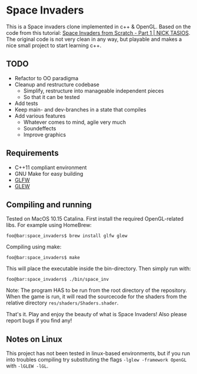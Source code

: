 # Space Invaders
This is a Space invaders clone implemented in c++ & OpenGL. Based on the code from this tutorial: [Space Invaders from Scratch - Part 1 | NICK TASIOS](http://nicktasios.nl/posts/space-invaders-from-scratch-part-1.html). The original code is not very clean in any way, but playable and makes a nice small project to start learning c++.

## TODO
* Refactor to OO paradigma
* Cleanup and restructure codebase
  * Simplify, restructure into manageable independent pieces
  * So that it can be tested
* Add tests
* Keep main- and dev-branches in a state that compiles
* Add various features
  * Whatever comes to mind, agile very much
  * Soundeffects
  * Improve graphics

## Requirements
* C++11 compliant environment
* GNU Make for easy building
* [GLFW](https://www.glfw.org/index.html)
* [GLEW](http://glew.sourceforge.net/)

## Compiling and running
Tested on MacOS 10.15 Catalina. First install the required OpenGL-related libs. For example using HomeBrew:
```console
foo@bar:space_invaders$ brew install glfw glew
```
Compiling using make:
```console
foo@bar:space_invaders$ make
```
This will place the executable inside the bin-directory. Then simply run with:
```console
foo@bar:space_invaders$ ./bin/space_inv
```
Note: The program HAS to be run from the root directory of the repository. When the game is run, it will read the sourcecode for the shaders from the relative directory `res/shaders/Shaders.shader`. 

That's it. Play and enjoy the beauty of what is Space Invaders! Also please report bugs if you find any!

## Notes on Linux
This project has not been tested in linux-based environments, but if you run into troubles compiling try substituting the flags `-lglew -framework OpenGL` with `-lGLEW -lGL`.
